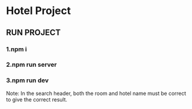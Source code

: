 # Hotel Project

## RUN PROJECT 

### 1.npm i

### 2.npm run server

### 3.npm run dev

Note: In the search header, both the room and hotel name must be correct to give the correct result.

